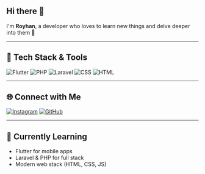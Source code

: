 ## Hi there 👋

I'm **Royhan**, a developer who loves to learn new things and delve deeper into them 🚀  

---

## 🔧 Tech Stack & Tools

![Flutter](https://img.shields.io/badge/Flutter-02569B?style=for-the-badge&logo=flutter&logoColor=white)
![PHP](https://img.shields.io/badge/PHP-777BB4?style=for-the-badge&logo=php&logoColor=white)
![Laravel](https://img.shields.io/badge/Laravel-FF2D20?style=for-the-badge&logo=laravel&logoColor=white)
![CSS](https://img.shields.io/badge/CSS-1572B6?style=for-the-badge&logo=css3&logoColor=white)
![HTML](https://img.shields.io/badge/HTML-E34F26?style=for-the-badge&logo=html5&logoColor=white)

---

## 🌐 Connect with Me

[![Instagram](https://img.shields.io/badge/Instagram-E4405F?style=for-the-badge&logo=instagram&logoColor=white)](https://instagram.com/royyhn._)
[![GitHub](https://img.shields.io/badge/GitHub-100000?style=for-the-badge&logo=github&logoColor=white)](https://github.com/royy-debug)

---

## 🌱 Currently Learning

- Flutter for mobile apps
- Laravel & PHP for full stack
- Modern web stack (HTML, CSS, JS)
